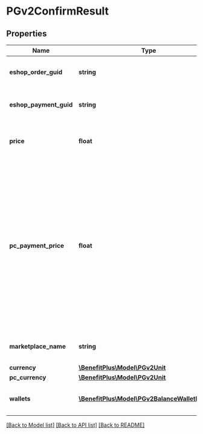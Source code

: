 # PGv2ConfirmResult

## Properties
Name | Type | Description | Notes
------------ | ------------- | ------------- | -------------
**eshop_order_guid** | **string** | Jedinečný GUID založené objednávky. | 
**eshop_payment_guid** | **string** | Jedinečný GUID pokusu o platbu. | 
**price** | **float** | Celková částka platby, přejato z objednávky. | 
**pc_payment_price** | **float** | Velikost potřebného doplatku privátní kartou. Null &#x3D; 0. Vrací se pouze tehdy, bude-li třeba provést doplatek privátní kartou. Pokud probíhá platba (výběr z účtu), hodnota bude záporná. | [optional] 
**marketplace_name** | **string** | Název obchodního místa (eshopu). | 
**currency** | [**\BenefitPlus\Model\PGv2Unit**](PGv2Unit.md) |  | 
**pc_currency** | [**\BenefitPlus\Model\PGv2Unit**](PGv2Unit.md) |  | [optional] 
**wallets** | [**\BenefitPlus\Model\PGv2BalanceWalletResult[]**](PGv2BalanceWalletResult.md) | List rozpadu plateb na peněženky. | [optional] 

[[Back to Model list]](../../README.md#documentation-for-models) [[Back to API list]](../../README.md#documentation-for-api-endpoints) [[Back to README]](../../README.md)

